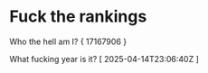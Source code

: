 # Fuck the rankings

Who the hell am I?
{ 17167906 }

What fucking year is it?
[ 2025-04-14T23:06:40Z ]
